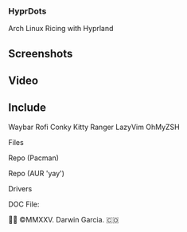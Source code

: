 ### HyprDots
Arch Linux Ricing with Hyprland

## Screenshots

## Video

## Include
Waybar
Rofi
Conky
Kitty
Ranger 
LazyVim
OhMyZSH

Files

Repo (Pacman)

Repo (AUR 'yay')

Drivers

DOC File: 

👨‍💻 ©MMXXV. Darwin Garcia. 🇨🇴
